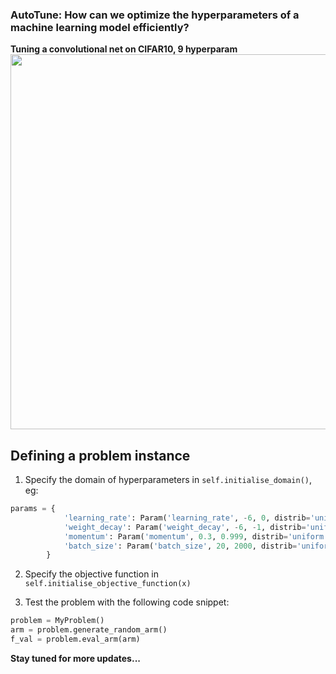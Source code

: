 ### AutoTune: How can we optimize the hyperparameters of a machine learning model efficiently?

__Tuning a convolutional net on CIFAR10, 9 hyperparam__
<img src="https://github.com/signapoop/autotune/blob/master/img/cifar_9hps.png" width="600">

Defining a problem instance
-----
1) Specify the domain of hyperparameters in `self.initialise_domain()`, eg:
```python
params = {
            'learning_rate': Param('learning_rate', -6, 0, distrib='uniform', scale='log', logbase=10),
            'weight_decay': Param('weight_decay', -6, -1, distrib='uniform', scale='log', logbase=10),
            'momentum': Param('momentum', 0.3, 0.999, distrib='uniform', scale='linear'),
            'batch_size': Param('batch_size', 20, 2000, distrib='uniform', scale='linear', interval=1),
        }
```
2) Specify the objective function in `self.initialise_objective_function(x)`

3) Test the problem with the following code snippet:
```python
problem = MyProblem()
arm = problem.generate_random_arm()
f_val = problem.eval_arm(arm)
```

__Stay tuned for more updates...__
